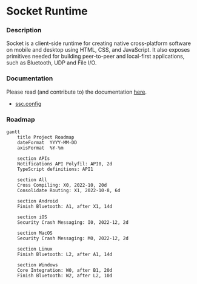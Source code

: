 # Socket Runtime

### Description

Socket is a client-side runtime for creating native cross-platform software on
mobile and desktop using HTML, CSS, and JavaScript. It also exposes primitives
needed for building peer-to-peer and local-first applications, such as Bluetooth,
UDP and File I/O.

### Documentation

<!-- [![Socket SDK CI](https://github.com/socketsupply/socket/actions/workflows/ci.yml/badge.svg?branch=master)](https://github.com/socketsupply/socket/actions/workflows/ci.yml) -->

Please read (and contribute to) the documentation [here](https://sockets.sh).

* [ssc.config](https://sockets.sh/config/)

### Roadmap

```mermaid
gantt
    title Project Roadmap
    dateFormat  YYYY-MM-DD
    axisFormat  %Y-%m

    section APIs
    Notifications API Polyfil: API0, 2d
    TypeScript definitions: API1

    section All
    Cross Compiling: X0, 2022-10, 20d
    Consolidate Routing: X1, 2022-10-8, 6d

    section Android
    Finish Bluetooth: A1, after X1, 14d

    section iOS
    Security Crash Messaging: I0, 2022-12, 2d

    section MacOS
    Security Crash Messaging: M0, 2022-12, 2d

    section Linux
    Finish Bluetooth: L2, after A1, 14d

    section Windows
    Core Integration: W0, after B1, 20d
    Finish Bluetooth: W2, after L2, 10d
```

